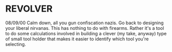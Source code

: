 ﻿# REVOLVER
08/09/00	Calm down, all you gun confiscation nazis. Go back to designing your liberal nirvanas. This has nothing to do with firearms. Rather it's a tool to do some calculations involved in building a clever (my take, anyway) type of small tool holder that makes it easier to identify which tool you're selecting.

